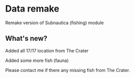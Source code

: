 # Data remake
Remake version of Subnautica (fishing) module

## What's new?
<p>Added all 17/17 location from The Crater</p>
<p>Added some more fish (fauna)</p>
<p>Please contact me if there any missing fish from The Crater.</p>
